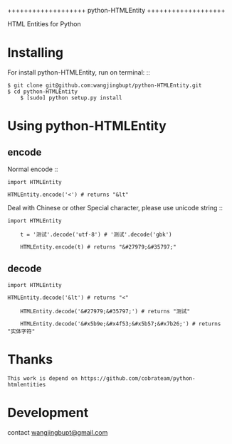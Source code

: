 +++++++++++++++++++
python-HTMLEntity
+++++++++++++++++++

HTML Entities for Python

Installing
==========

For install python-HTMLEntity, run on terminal: ::

    $ git clone git@github.com:wangjingbupt/python-HTMLEntity.git
    $ cd python-HTMLEntity
		$ [sudo] python setup.py install

Using python-HTMLEntity
==================

encode
--------

Normal encode ::

    import HTMLEntity

    HTMLEntity.encode('<') # returns "&lt"

Deal with Chinese or other Special character, please use unicode string ::

    import HTMLEntity
		
		t = '测试'.decode('utf-8') # '测试'.decode('gbk')

		HTMLEntity.encode(t) # returns "&#27979;&#35797;"

decode
--------

    import HTMLEntity

    HTMLEntity.decode('&lt') # returns "<"
    
		HTMLEntity.decode('&#27979;&#35797;') # returns "测试"

		HTMLEntity.decode('&#x5b9e;&#x4f53;&#x5b57;&#x7b26;') # returns "实体字符" 

Thanks
===========
	This work is depend on https://github.com/cobrateam/python-htmlentities

Development
===========

  contact wangjingbupt@gmail.com
